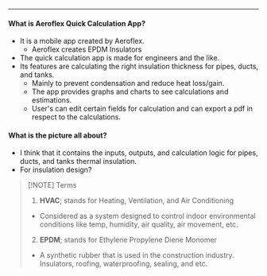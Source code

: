 
---

#### What is Aeroflex Quick Calculation App?
- It is a mobile app created by Aeroflex.
	- Aeroflex creates EPDM Insulators
- The quick calculation app is made for engineers and the like.
- Its features are calculating the right insulation thickness for pipes, ducts, and tanks.
	- Mainly to prevent condensation and reduce heat loss/gain.
	- The app provides graphs and charts to see calculations and estimations.
	- User's can edit certain fields for calculation and can export a pdf in respect to the calculations.

#### What is the picture all about?
- I think that it contains the inputs, outputs, and calculation logic for pipes, ducts, and tanks thermal insulation.
- For insulation design?


> [!NOTE] Terms
> 1. **HVAC**; stands for Heating, Ventilation, and Air Conditioning
> 	- Considered as a system designed to control indoor environmental conditions like temp, humidity, air quality, air movement, etc.
> 2. **EPDM**; stands for Ethylene Propylene Diene Monomer
> 	- A synthetic rubber that is used in the construction industry. Insulators, roofing, waterproofing, sealing, and etc.

